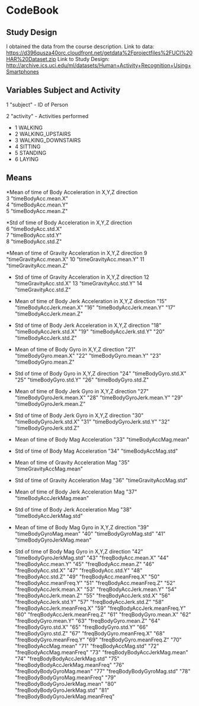 # CodeBook

## Study Design

I obtained the data from the course description. 
Link to data: https://d396qusza40orc.cloudfront.net/getdata%2Fprojectfiles%2FUCI%20HAR%20Dataset.zip
Link to Study Design: http://archive.ics.uci.edu/ml/datasets/Human+Activity+Recognition+Using+Smartphones

## Variables Subject and Activity

1 "subject" - ID of Person

2 "activity" - Activities performed

*   1 WALKING
*   2 WALKING_UPSTAIRS
*   3 WALKING_DOWNSTAIRS
*   4 SITTING
*   5 STANDING
*   6 LAYING

## Means

*Mean of time of Body Acceleration in X,Y,Z direction</br>
  3 "timeBodyAcc.mean.X" </br>
  4 "timeBodyAcc.mean.Y"</br>
  5 "timeBodyAcc.mean.Z"</br>
  
*Std of time of Body Acceleration in X,Y,Z direction</br>
6 "timeBodyAcc.std.X"</br>
7 "timeBodyAcc.std.Y"</br>
8 "timeBodyAcc.std.Z"</br>

*Mean of time of Gravity Acceleration in X,Y,Z direction
9 "timeGravityAcc.mean.X"
10 "timeGravityAcc.mean.Y"
11 "timeGravityAcc.mean.Z"

* Std of time of Gravity Acceleration in X,Y,Z direction
12 "timeGravityAcc.std.X"
13 "timeGravityAcc.std.Y"
14 "timeGravityAcc.std.Z"

* Mean of time of Body Jerk Acceleration in X,Y,Z direction
"15" "timeBodyAccJerk.mean.X"
"16" "timeBodyAccJerk.mean.Y"
"17" "timeBodyAccJerk.mean.Z"

* Std of time of Body Jerk Acceleration in X,Y,Z direction
"18" "timeBodyAccJerk.std.X"
"19" "timeBodyAccJerk.std.Y"
"20" "timeBodyAccJerk.std.Z"

* Mean of time of Body Gyro in X,Y,Z direction
"21" "timeBodyGyro.mean.X"
"22" "timeBodyGyro.mean.Y"
"23" "timeBodyGyro.mean.Z"

* Std of time of Body Gyro in X,Y,Z direction
"24" "timeBodyGyro.std.X"
"25" "timeBodyGyro.std.Y"
"26" "timeBodyGyro.std.Z"

* Mean of time of Body Jerk Gyro in X,Y,Z direction
"27" "timeBodyGyroJerk.mean.X"
"28" "timeBodyGyroJerk.mean.Y"
"29" "timeBodyGyroJerk.mean.Z"

* Std of time of Body Jerk Gyro in X,Y,Z direction
"30" "timeBodyGyroJerk.std.X"
"31" "timeBodyGyroJerk.std.Y"
"32" "timeBodyGyroJerk.std.Z"

* Mean of time of Body Mag Acceleration
"33" "timeBodyAccMag.mean"

* Std of time of Body Mag Acceleration
"34" "timeBodyAccMag.std"

* Mean of time of Gravity Acceleration Mag
"35" "timeGravityAccMag.mean"

* Std of time of Gravity Acceleration Mag
"36" "timeGravityAccMag.std"


* Mean of time of Body Jerk Acceleration Mag
"37" "timeBodyAccJerkMag.mean"

* Std of time of Body Jerk Acceleration Mag
"38" "timeBodyAccJerkMag.std"

* Mean of time of Body Mag Gyro in X,Y,Z direction
"39" "timeBodyGyroMag.mean"
"40" "timeBodyGyroMag.std"
"41" "timeBodyGyroJerkMag.mean"

* Std of time of Body Mag Gyro in X,Y,Z direction
"42" "timeBodyGyroJerkMag.std"
"43" "freqBodyAcc.mean.X"
"44" "freqBodyAcc.mean.Y"
"45" "freqBodyAcc.mean.Z"
"46" "freqBodyAcc.std.X"
"47" "freqBodyAcc.std.Y"
"48" "freqBodyAcc.std.Z"
"49" "freqBodyAcc.meanFreq.X"
"50" "freqBodyAcc.meanFreq.Y"
"51" "freqBodyAcc.meanFreq.Z"
"52" "freqBodyAccJerk.mean.X"
"53" "freqBodyAccJerk.mean.Y"
"54" "freqBodyAccJerk.mean.Z"
"55" "freqBodyAccJerk.std.X"
"56" "freqBodyAccJerk.std.Y"
"57" "freqBodyAccJerk.std.Z"
"58" "freqBodyAccJerk.meanFreq.X"
"59" "freqBodyAccJerk.meanFreq.Y"
"60" "freqBodyAccJerk.meanFreq.Z"
"61" "freqBodyGyro.mean.X"
"62" "freqBodyGyro.mean.Y"
"63" "freqBodyGyro.mean.Z"
"64" "freqBodyGyro.std.X"
"65" "freqBodyGyro.std.Y"
"66" "freqBodyGyro.std.Z"
"67" "freqBodyGyro.meanFreq.X"
"68" "freqBodyGyro.meanFreq.Y"
"69" "freqBodyGyro.meanFreq.Z"
"70" "freqBodyAccMag.mean"
"71" "freqBodyAccMag.std"
"72" "freqBodyAccMag.meanFreq"
"73" "freqBodyBodyAccJerkMag.mean"
"74" "freqBodyBodyAccJerkMag.std"
"75" "freqBodyBodyAccJerkMag.meanFreq"
"76" "freqBodyBodyGyroMag.mean"
"77" "freqBodyBodyGyroMag.std"
"78" "freqBodyBodyGyroMag.meanFreq"
"79" "freqBodyBodyGyroJerkMag.mean"
"80" "freqBodyBodyGyroJerkMag.std"
"81" "freqBodyBodyGyroJerkMag.meanFreq"




